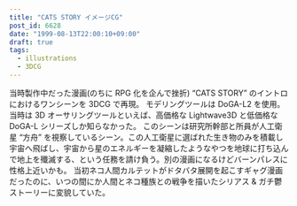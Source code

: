 ```yaml
---
title: "CATS STORY イメージCG"
post_id: 6628
date: "1999-08-13T22:00:10+09:00"
draft: true
tags:
  - illustrations
  - 3DCG
---
```



当時製作中だった漫画(のちに RPG 化を企んで挫折) “CATS STORY” のイントロにおけるワンシーンを 3DCG で再現。 モデリングツールは DoGA-L2 を使用。当時は 3D オーサリングツールといえば、高価格な Lightwave3D と低価格な DoGA-L シリーズしか知らなかった。  このシーンは研究所幹部と所員が人工衛星 “方舟” を視察しているシーン。この人工衛星に選ばれた生き物のみを積載し宇宙へ飛ばし、宇宙から星のエネルギーを凝縮したようなやつを地球に打ち込んで地上を殲滅する、という任務を請け負う。別の漫画になるけどバーンパレスに性格上近いかも。 当初ネコ人間カルテットがドタバタ展開を起こすギャグ漫画だったのに、いつの間にか人間とネコ種族との戦争を描いたシリアス & ガチ鬱ストーリーに変貌していた。
